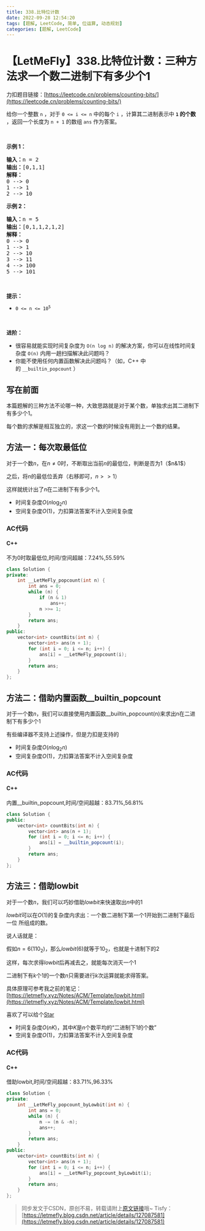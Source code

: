 ```yaml
---
title: 338.比特位计数
date: 2022-09-28 12:54:20
tags: [题解, LeetCode, 简单, 位运算, 动态规划]
categories: [题解, LeetCode]
---
```


# 【LetMeFly】338.比特位计数：三种方法求一个数二进制下有多少个1

力扣题目链接：[https://leetcode.cn/problems/counting-bits/](https://leetcode.cn/problems/counting-bits/)

<p>给你一个整数 <code>n</code> ，对于&nbsp;<code>0 &lt;= i &lt;= n</code> 中的每个 <code>i</code> ，计算其二进制表示中 <strong><code>1</code> 的个数</strong> ，返回一个长度为 <code>n + 1</code> 的数组 <code>ans</code> 作为答案。</p>

<p>&nbsp;</p>

<div class="original__bRMd">
<div>
<p><strong>示例 1：</strong></p>

<pre>
<strong>输入：</strong>n = 2
<strong>输出：</strong>[0,1,1]
<strong>解释：</strong>
0 --&gt; 0
1 --&gt; 1
2 --&gt; 10
</pre>

<p><strong>示例 2：</strong></p>

<pre>
<strong>输入：</strong>n = 5
<strong>输出：</strong>[0,1,1,2,1,2]
<strong>解释：</strong>
0 --&gt; 0
1 --&gt; 1
2 --&gt; 10
3 --&gt; 11
4 --&gt; 100
5 --&gt; 101
</pre>

<p>&nbsp;</p>

<p><strong>提示：</strong></p>

<ul>
	<li><code>0 &lt;= n &lt;= 10<sup>5</sup></code></li>
</ul>

<p>&nbsp;</p>

<p><strong>进阶：</strong></p>

<ul>
	<li>很容易就能实现时间复杂度为 <code>O(n log n)</code> 的解决方案，你可以在线性时间复杂度 <code>O(n)</code> 内用一趟扫描解决此问题吗？</li>
	<li>你能不使用任何内置函数解决此问题吗？（如，C++ 中的&nbsp;<code>__builtin_popcount</code> ）</li>
</ul>
</div>
</div>


    
## 写在前面

本篇题解的三种方法不论哪一种，大致思路就是对于某个数，单独求出其二进制下有多少个1。

每个数的求解是相互独立的，求这一个数的时候没有用到上一个数的结果。

## 方法一：每次取最低位

对于一个数$n$，在$n\neq0$时，不断取出当前$n$的最低位，判断是否为1（$n&1$）

之后，将$n$的最低位丢弃（右移即可，$n>>1$）

这样就统计出了$n$在二进制下有多少个1。

+ 时间复杂度$O(n\log_2 n)$
+ 空间复杂度$O(1)$，力扣算法答案不计入空间复杂度

### AC代码

#### C++

不为0时取最低位,时间/空间超越：7.24%,55.59%

```cpp
class Solution {
private:
    int __LetMeFly_popcount(int n) {
        int ans = 0;
        while (n) {
            if (n & 1)
                ans++;
            n >>= 1;
        }
        return ans;
    }
public:
    vector<int> countBits(int n) {
        vector<int> ans(n + 1);
        for (int i = 0; i <= n; i++) {
            ans[i] = __LetMeFly_popcount(i);
        }
        return ans;
    }
};
```

## 方法二：借助内置函数__builtin_popcount

对于一个数$n$，我们可以直接使用内置函数__builtin_popcount(n)来求出n在二进制下有多少个1

有些编译器不支持上述操作，但是力扣是支持的

+ 时间复杂度$O(n\log_2 n)$
+ 空间复杂度$O(1)$，力扣算法答案不计入空间复杂度

### AC代码

#### C++

内置__builtin_popcount,时间/空间超越：83.71%,56.81%

```cpp
class Solution {
public:
    vector<int> countBits(int n) {
        vector<int> ans(n + 1);
        for (int i = 0; i <= n; i++) {
            ans[i] = __builtin_popcount(i);
        }
        return ans;
    }
};
```

## 方法三：借助lowbit

对于一个数$n$，我们可以巧妙借助$lowbit$来快速取出$n$中的1

$lowbit$可以在$O(1)$的复杂度内求出：一个数二进制下第一个1开始到二进制下最后一位 所组成的数。

说人话就是：

假如$n=6(110_2)$，那么$lowbit(6)$就等于$10_2$，也就是十进制下的$2$

这样，每次求得$lowbit$后再减去之，就能每次消灭一个$1$

二进制下有$k$个$1$的一个数$n$只需要进行$k$次运算就能求得答案。

具体原理可参考我之前的笔记：[https://letmefly.xyz/Notes/ACM/Template/lowbit.html](https://letmefly.xyz/Notes/ACM/Template/lowbit.html)

喜欢了可以给个[Star](https://github.com/LetMeFly666/various)

+ 时间复杂度$O(n K)$，其中$K$是$n$个数平均的“二进制下1的个数”
+ 空间复杂度$O(1)$，力扣算法答案不计入空间复杂度

### AC代码

#### C++

借助lowbit,时间/空间超越：83.71%,96.33%

```cpp
class Solution {
private:
    int __LetMeFly_popcount_byLowbit(int n) {
        int ans = 0;
        while (n) {
            n -= (n & -n);
            ans++;
        }
        return ans;
    }
public:
    vector<int> countBits(int n) {
        vector<int> ans(n + 1);
        for (int i = 0; i <= n; i++) {
            ans[i] = __LetMeFly_popcount_byLowbit(i);
        }
        return ans;
    }
};
```

> 同步发文于CSDN，原创不易，转载请附上[原文链接](https://blog.letmefly.xyz/2022/09/28/LeetCode%200338.%E6%AF%94%E7%89%B9%E4%BD%8D%E8%AE%A1%E6%95%B0/)哦~
> Tisfy：[https://letmefly.blog.csdn.net/article/details/127087581](https://letmefly.blog.csdn.net/article/details/127087581)
